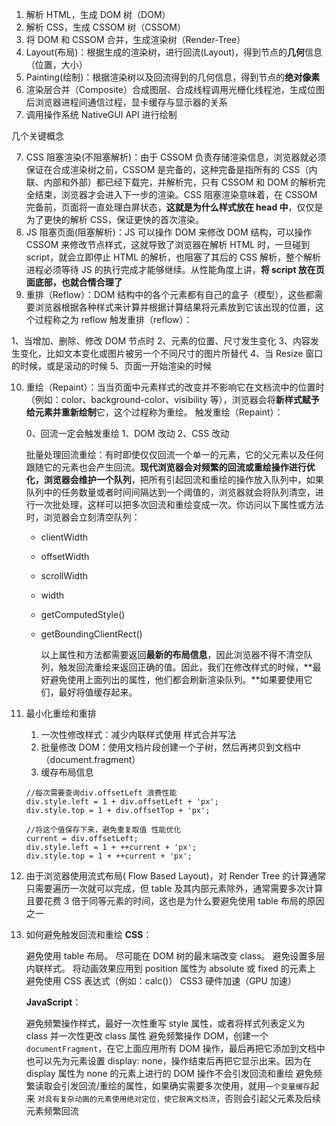 1. 解析 HTML，生成 DOM 树（DOM）
2. 解析 CSS，生成 CSSOM 树（CSSOM）
3. 将 DOM 和 CSSOM 合并，生成渲染树（Render-Tree）
4. Layout(布局)：根据生成的渲染树，进行回流(Layout)，得到节点的**几何**信息（位置，大小）
5. Painting(绘制)：根据渲染树以及回流得到的几何信息，得到节点的**绝对像素**
6. 渲染层合并（Composite）合成图层、合成线程调用光栅化线程池，生成位图后浏览器进程间通信过程，显卡缓存与显示器的关系
7. 调用操作系统 NativeGUI API 进行绘制

几个关键概念

7. CSS 阻塞渲染(不阻塞解析)：由于 CSSOM 负责存储渲染信息，浏览器就必须保证在合成渲染树之前，CSSOM 是完备的，这种完备是指所有的 CSS（内联、内部和外部）都已经下载完，并解析完，只有 CSSOM 和 DOM 的解析完全结束，浏览器才会进入下一步的渲染。CSS 阻塞渲染意味着，在 CSSOM 完备前，页面将一直处理白屏状态，**这就是为什么样式放在 head 中**，仅仅是为了更快的解析 CSS，保证更快的首次渲染。
8. JS 阻塞页面(阻塞解析)：JS 可以操作 DOM 来修改 DOM 结构，可以操作 CSSOM 来修改节点样式，这就导致了浏览器在解析 HTML 时，一旦碰到 script，就会立即停止 HTML 的解析，也阻塞了其后的 CSS 解析，整个解析进程必须等待 JS 的执行完成才能够继续。从性能角度上讲，**将 script 放在页面底部，也就合情合理了**
9. 重排（Reflow）：DOM 结构中的各个元素都有自己的盒子（模型），这些都需要浏览器根据各种样式来计算并根据计算结果将元素放到它该出现的位置，这个过程称之为 reflow
   触发重排（reflow）：

1、当增加、删除、修改 DOM 节点时
2、元素的位置、尺寸发生变化
3、内容发生变化，比如文本变化或图片被另一个不同尺寸的图片所替代
4、当 Resize 窗口的时候，或是滚动的时候
5、页面一开始渲染的时候

10. 重绘（Repaint）：当当页面中元素样式的改变并不影响它在文档流中的位置时（例如：color、background-color、visibility 等），浏览器会将**新样式赋予给元素并重新绘制**它，这个过程称为重绘。
    触发重绘（Repaint）：

    0、回流一定会触发重绘
    1、DOM 改动
    2、CSS 改动

    批量处理回流重绘：有时即使仅仅回流一个单一的元素，它的父元素以及任何跟随它的元素也会产生回流。**现代浏览器会对频繁的回流或重绘操作进行优化，浏览器会维护一个队列**，把所有引起回流和重绘的操作放入队列中，如果队列中的任务数量或者时间间隔达到一个阈值的，浏览器就会将队列清空，进行一次批处理，这样可以把多次回流和重绘变成一次。你访问以下属性或方法时，浏览器会立刻清空队列：

    - clientWidth
    - offsetWidth
    - scrollWidth
    - width
    - getComputedStyle()
    - getBoundingClientRect()

      以上属性和方法都需要返回**最新的布局信息**，因此浏览器不得不清空队列，触发回流重绘来返回正确的值。因此，我们在修改样式的时候，**最好避免使用上面列出的属性，他们都会刷新渲染队列。**如果要使用它们，最好将值缓存起来。

11. 最小化重绘和重排

    1. 一次性修改样式：减少内联样式使用 样式合并写法
    2. 批量修改 DOM：使用文档片段创建一个子树，然后再拷贝到文档中（document.fragment）
    3. 缓存布局信息

    ```JS
    //每次需要查询div.offsetLeft 浪费性能
    div.style.left = 1 + div.offsetLeft + 'px';
    div.style.top = 1 + div.offsetTop + 'px';

    //将这个值保存下来，避免重复取值 性能优化
    current = div.offsetLeft;
    div.style.left = 1 + ++current + 'px';
    div.style.top = 1 + ++current + 'px';

    ```

12. 由于浏览器使用流式布局( Flow Based Layout)，对 Render Tree 的计算通常只需要遍历一次就可以完成，但 table 及其内部元素除外，通常需要多次计算且要花费 3 倍于同等元素的时间，这也是为什么要避免使用 table 布局的原因之一

13. 如何避免触发回流和重绘
    **CSS**：

    避免使用 table 布局。
    尽可能在 DOM 树的最末端改变 class。
    避免设置多层内联样式。
    将动画效果应用到 position 属性为 absolute 或 fixed 的元素上
    避免使用 CSS 表达式（例如：calc()）
    CSS3 硬件加速（GPU 加速）

    **JavaScript**：

    避免频繁操作样式，最好一次性重写 style 属性，或者将样式列表定义为 class 并一次性更改 class 属性
    避免频繁操作 DOM，创建一个 `documentFragment`，在它上面应用所有 DOM 操作，最后再把它添加到文档中
    也可以先为元素设置 display: none，操作结束后再把它显示出来。因为在 display 属性为 none 的元素上进行的 DOM 操作不会引发回流和重绘
    避免频繁读取会引发回流/重绘的属性，如果确实需要多次使用，就用`一个变量缓存`起来
    `对具有复杂动画的元素使用绝对定位，使它脱离文档流`，否则会引起父元素及后续元素频繁回流
